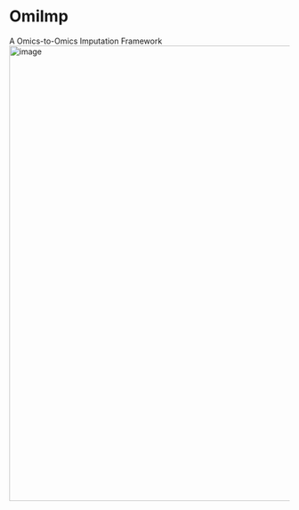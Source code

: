 # OmiImp
A Omics-to-Omics Imputation Framework
<img width="1692" height="820" alt="image" src="https://github.com/user-attachments/assets/e3279054-44d4-4abd-a215-00872a48156a" />
